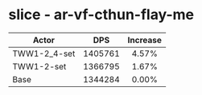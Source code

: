 # slice - ar-vf-cthun-flay-me
| Actor | DPS | Increase |
|---|:---:|:---:|
|TWW1-2_4-set|1405761|4.57%|
|TWW1-2-set|1366795|1.67%|
|Base|1344284|0.00%|
